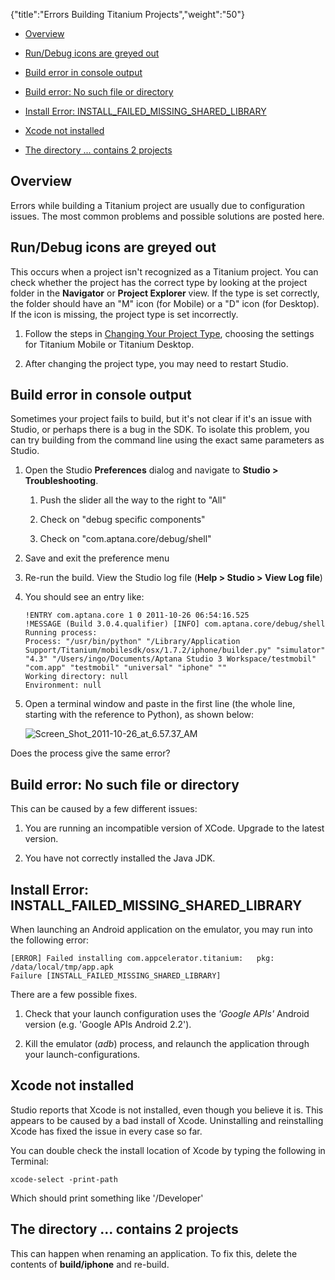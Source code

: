 {"title":"Errors Building Titanium Projects","weight":"50"}

* [Overview](#overview)

* [Run/Debug icons are greyed out](#run/debug-icons-are-greyed-out)

* [Build error in console output](#build-error-in-console-output)

* [Build error: No such file or directory](#build-error:-no-such-file-or-directory)

* [Install Error: INSTALL\_FAILED\_MISSING\_SHARED\_LIBRARY](#install-error:-install_failed_missing_shared_library)

* [Xcode not installed](#xcode-not-installed)

* [The directory ... contains 2 projects](#the-directory-...-contains-2-projects)

## Overview

Errors while building a Titanium project are usually due to configuration issues. The most common problems and possible solutions are posted here.

## Run/Debug icons are greyed out

This occurs when a project isn't recognized as a Titanium project. You can check whether the project has the correct type by looking at the project folder in the **Navigator** or **Project Explorer** view. If the type is set correctly, the folder should have an "M" icon (for Mobile) or a "D" icon (for Desktop). If the icon is missing, the project type is set incorrectly.

1. Follow the steps in [Changing Your Project Type](/docs/appc/Axway_Appcelerator_Studio/Axway_Appcelerator_Studio_Guide/Basic_Concepts/Working_with_Projects/Changing_Your_Project_Type/), choosing the settings for Titanium Mobile or Titanium Desktop.

2. After changing the project type, you may need to restart Studio.

## Build error in console output

Sometimes your project fails to build, but it's not clear if it's an issue with Studio, or perhaps there is a bug in the SDK. To isolate this problem, you can try building from the command line using the exact same parameters as Studio.

1. Open the Studio **Preferences** dialog and navigate to **Studio > Troubleshooting**.

    1. Push the slider all the way to the right to "All"

    2. Check on "debug specific components"

    3. Check on "com.aptana.core/debug/shell"

2. Save and exit the preference menu

3. Re-run the build. View the Studio log file (**Help > Studio > View Log file**)

4. You should see an entry like:

    ```
    !ENTRY com.aptana.core 1 0 2011-10-26 06:54:16.525
    !MESSAGE (Build 3.0.4.qualifier) [INFO] com.aptana.core/debug/shell Running process:
    Process: "/usr/bin/python" "/Library/Application Support/Titanium/mobilesdk/osx/1.7.2/iphone/builder.py" "simulator" "4.3" "/Users/ingo/Documents/Aptana Studio 3 Workspace/testmobil" "com.app" "testmobil" "universal" "iphone" ""
    Working directory: null
    Environment: null
    ```

5. Open a terminal window and paste in the first line (the whole line, starting with the reference to Python), as shown below:

    ![Screen_Shot_2011-10-26_at_6.57.37_AM](/Images/appc/download/attachments/30083288/Screen_Shot_2011-10-26_at_6.57.37_AM.png)

Does the process give the same error?

## Build error: No such file or directory

This can be caused by a few different issues:

1. You are running an incompatible version of XCode. Upgrade to the latest version.

2. You have not correctly installed the Java JDK.

## Install Error: INSTALL\_FAILED\_MISSING\_SHARED\_LIBRARY

When launching an Android application on the emulator, you may run into the following error:

```
[ERROR] Failed installing com.appcelerator.titanium:   pkg: /data/local/tmp/app.apk
Failure [INSTALL_FAILED_MISSING_SHARED_LIBRARY]
```

There are a few possible fixes.

1. Check that your launch configuration uses the _'Google APIs'_ Android version (e.g. 'Google APIs Android 2.2').

2. Kill the emulator (_adb_) process, and relaunch the application through your launch-configurations.

## Xcode not installed

Studio reports that Xcode is not installed, even though you believe it is. This appears to be caused by a bad install of Xcode. Uninstalling and reinstalling Xcode has fixed the issue in every case so far.

You can double check the install location of Xcode by typing the following in Terminal:

```
xcode-select -print-path
```

Which should print something like '/Developer'

## The directory ... contains 2 projects

This can happen when renaming an application. To fix this, delete the contents of **build/iphone** and re-build.
